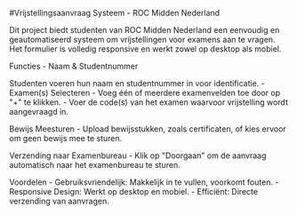 #Vrijstellingsaanvraag Systeem - ROC Midden Nederland

Dit project biedt studenten van ROC Midden Nederland een eenvoudig en geautomatiseerd systeem om vrijstellingen voor examens aan te vragen. Het formulier is volledig responsive en werkt zowel op desktop als mobiel.

Functies
    - Naam & Studentnummer

Studenten voeren hun naam en studentnummer in voor identificatie.
    - Examen(s) Selecteren
    - Voeg één of meerdere examenvelden toe door op "+" te klikken.
    - Voer de code(s) van het examen waarvoor vrijstelling wordt aangevraagd in.

Bewijs Meesturen
    - Upload bewijsstukken, zoals certificaten, of kies ervoor om geen bewijs mee te sturen.

Verzending naar Examenbureau
    - Klik op "Doorgaan" om de aanvraag automatisch naar het examenbureau te sturen.

Voordelen
    - Gebruiksvriendelijk: Makkelijk in te vullen, voorkomt fouten.
    - Responsive Design: Werkt op desktop en mobiel.
    - Efficiënt: Directe verzending van aanvragen.
